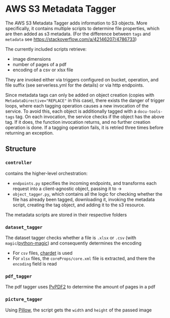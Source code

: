 # AWS S3 Metadata Tagger
The AWS S3 Metadata Tagger adds information to S3 objects.
More specifically, it contains multiple scripts to determine file properties, which are then added as s3 metadata. (For the difference between `tags` and `metadata` see https://stackoverflow.com/a/42146207/4786733)

The currently included scripts retrieve:
* image dimensions
* number of pages of a pdf
* encoding of a csv or xlsx file

They are invoked either via triggers configured on bucket, operation, and file suffix (see serverless.yml for the details) or via http endpoints.

Since metadata tags can only be added on object creation (copies with `MetadataDirective="REPLACE"` in this case), there exists the danger of
trigger loops, where each tagging operation causes a new invocation of the service.
To avoid this, each object is additionally tagged with a `docu-tools-tags` tag.
On each invocation, the service checks if the object has the above tag.
If it does, the function invocation returns, and no further creation operation is done.
If a tagging operation fails, it is retried three times before returning an exception.

## Structure

### `controller` 
contains the higher-level orchestration:
* `endpoints.py` specifies the incoming endpoints, and transforms each request into a client-agnostic object, passing it to ->
* `object_tagger.py`, which contains all the logic for checking whether the file has already been tagged, downloading it, invoking the metadata script, creating the tag object, and adding it to the s3 resource. 

The metadata scripts are stored in their respective folders

### `dataset_tagger`
The dataset tagger checks whether a file is `.xlsx` or `.csv` (with `magic`/[python-magic](https://github.com/ahupp/python-magic)) and consequently determines the encoding
* For `csv` files, [chardet](https://github.com/chardet/chardet) is used
* For `xlsx` files, the `coreProps/core.xml` file is extracted, and there the `encoding` field is read

### `pdf_tagger`
The pdf tagger uses [PyPDF2](https://pypdf2.readthedocs.io/en/latest/) to determine the amount of pages in a pdf

### `picture_tagger`
Using [Pillow](https://python-pillow.org/), the script gets the `width` and `height` of the passed image